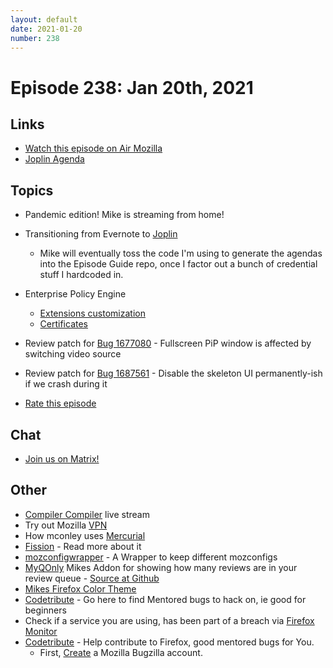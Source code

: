 ```yaml
---
layout: default
date: 2021-01-20
number: 238
---
```


# Episode 238: Jan 20th, 2021

## Links
* [Watch this episode on Air Mozilla](https://mzl.la/joy-of-coding-2021-01-20)
* [Joplin Agenda](https://mikeconley.ca/joc/agendas/Episode-0238.html)

## Topics
* Pandemic edition! Mike is streaming from home!
* Transitioning from Evernote to [Joplin](https://joplinapp.org/)
  - Mike will eventually toss the code I'm using to generate the agendas into the Episode Guide repo, once I factor out a bunch of credential stuff I hardcoded in.
* Enterprise Policy Engine
  - [Extensions customization](https://github.com/mozilla/policy-templates/blob/master/README.md#extensions)
  - [Certificates](https://github.com/mozilla/policy-templates/blob/master/README.md#certificates)
* Review patch for [Bug 1677080](https://bugzilla.mozilla.org/show_bug.cgi?id=1677080) - Fullscreen PiP window is affected by switching video source
* Review patch for [Bug 1687561](https://bugzilla.mozilla.org/show_bug.cgi?id=1687561) - Disable the skeleton UI permanently-ish if we crash during it

* [Rate this episode](https://forms.gle/vWrKqdw3FQxPzjuL9)

## Chat
* [Join us on Matrix!](https://matrix.to/#/!enWuAmKDOEEPYejXRk:mozilla.org?via=mozilla.org&via=raim.ist)

## Other
* [Compiler Compiler](https://www.twitch.tv/codehag) live stream
* Try out Mozilla [VPN](https://vpn.mozilla.org/)
* How mconley uses [Mercurial](https://mikeconley.github.io/documents/How_mconley_uses_Mercurial_for_Mozilla_code)
* [Fission](https://firefox-source-docs.mozilla.org/dom/dom/Fission.html) - Read more about it
* [mozconfigwrapper](https://github.com/ahal/mozconfigwrapper) - A Wrapper to keep different mozconfigs
* [MyQOnly](https://addons.mozilla.org/en-US/firefox/addon/myqonly/) Mikes Addon for showing how many reviews are in your review queue - [Source at Github](https://github.com/mikeconley/myqonly)
* [Mikes Firefox Color Theme](https://addons.mozilla.org/en-US/firefox/addon/electricbluegaloo/)
* [Codetribute](https://codetribute.mozilla.org/) - Go here to find Mentored bugs to hack on, ie good for beginners
* Check if a service you are using, has been part of a breach via [Firefox Monitor](https://monitor.firefox.com/breaches)
* [Codetribute](https://codetribute.mozilla.org/) - Help contribute to Firefox, good mentored bugs for You.
  - First, [Create](https://bugzilla.mozilla.org/createaccount.cgi) a Mozilla Bugzilla account.

